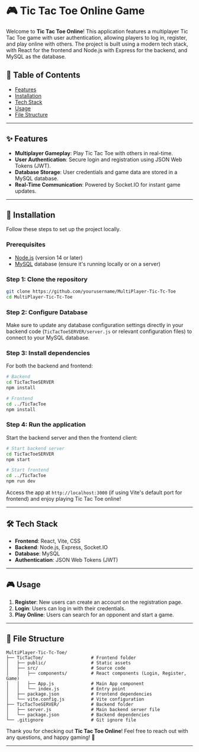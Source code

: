 # 🎮 Tic Tac Toe Online Game

Welcome to **Tic Tac Toe Online**! This application features a multiplayer Tic Tac Toe game with user authentication, allowing players to log in, register, and play online with others. The project is built using a modern tech stack, with React for the frontend and Node.js with Express for the backend, and MySQL as the database.

## 📖 Table of Contents
- [Features](#-features)
- [Installation](#-installation)
- [Tech Stack](#-tech-stack)
- [Usage](#-usage)
- [File Structure](#-file-structure)

---

## ✨ Features
- **Multiplayer Gameplay**: Play Tic Tac Toe with others in real-time.
- **User Authentication**: Secure login and registration using JSON Web Tokens (JWT).
- **Database Storage**: User credentials and game data are stored in a MySQL database.
- **Real-Time Communication**: Powered by Socket.IO for instant game updates.

---

## 🚀 Installation
Follow these steps to set up the project locally.

### Prerequisites
- [Node.js](https://nodejs.org/) (version 14 or later)
- [MySQL](https://www.mysql.com/) database (ensure it's running locally or on a server)

### Step 1: Clone the repository
```bash
git clone https://github.com/yourusername/MultiPlayer-Tic-Tc-Toe
cd MultiPlayer-Tic-Tc-Toe
```

### Step 2: Configure Database
Make sure to update any database configuration settings directly in your backend code (`TicTacToeSERVER/server.js` or relevant configuration files) to connect to your MySQL database.

### Step 3: Install dependencies
For both the backend and frontend:
```bash
# Backend
cd TicTacToeSERVER
npm install

# Frontend
cd ../TicTacToe
npm install
```

### Step 4: Run the application
Start the backend server and then the frontend client:
```bash
# Start backend server
cd TicTacToeSERVER
npm start

# Start frontend
cd ../TicTacToe
npm run dev
```

Access the app at `http://localhost:3000` (if using Vite's default port for frontend) and enjoy playing Tic Tac Toe online!

---

## 🛠️ Tech Stack
- **Frontend**: React, Vite, CSS
- **Backend**: Node.js, Express, Socket.IO
- **Database**: MySQL
- **Authentication**: JSON Web Tokens (JWT)

---

## 🎮 Usage
1. **Register**: New users can create an account on the registration page.
2. **Login**: Users can log in with their credentials.
3. **Play Online**: Users can search for an opponent and start a game.


---

## 📂 File Structure
```plaintext
MultiPlayer-Tic-Tc-Toe/
├── TicTacToe/                  # Frontend folder
│   ├── public/                 # Static assets
│   ├── src/                    # Source code
│   │   ├── components/         # React components (Login, Register, Game)
│   │   ├── App.js              # Main App component
│   │   └── index.js            # Entry point
│   ├── package.json            # Frontend dependencies
│   └── vite.config.js          # Vite configuration
├── TicTacToeSERVER/            # Backend folder     
│   ├── server.js               # Main backend server file
│   └── package.json            # Backend dependencies
└── .gitignore                  # Git ignore file
```


Thank you for checking out **Tic Tac Toe Online**! Feel free to reach out with any questions, and happy gaming! 🎉

---

